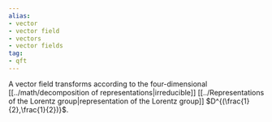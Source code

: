 ```yaml
---
alias:
- vector
- vector field
- vectors
- vector fields
tag:
- qft
---
```


A vector field transforms according to the four-dimensional [[../math/decomposition of representations|irreducible]] [[../Representations of the Lorentz group|representation of the Lorentz group]] $D^{(\frac{1}{2},\frac{1}{2})}$.